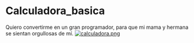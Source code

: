 # Calculadora_basica

Quiero convertirme en un gran programador, para que mi mama y hermana se sientan orgullosas de mí.
[![calculadora.png](https://i.postimg.cc/SsjTHH5V/calculadora.png)](https://postimg.cc/8JQm6XTr)
